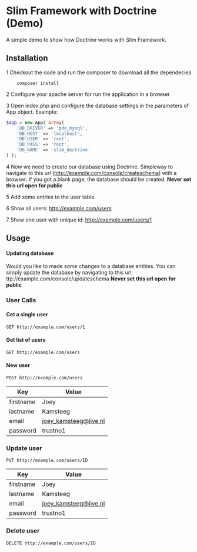 # Slim Framework with Doctrine (Demo)

A simple demo to show how Doctrine works with Slim Framework.

## Installation
1 Checkout the code and run the composer to download all the dependecies
```
	composer install
```
2 Configure your apache server for run the application in a browser

3 Open index.php and configure the database settings in the parameters of App object. Example:
```php
$app = new App( array(
	'DB_DRIVER' => 'pdo_mysql',
	'DB_HOST' => 'localhost',
	'DB_USER' => 'root',
	'DB_PASS' => 'root',
	'DB_NAME' => 'slim_doctrine'
) );
```

4 Now we need to create our database using Doctrine. Simpleway to navigate to this url (http://example.com/console/createschema) with a browser. If you got a blank page, the database should be created. **Never set this url open for public**

5 Add some entries to the user table.

6 Show all users: http://example.com/users

7 Show one user with unique id: http://example.com/users/1


## Usage

#### Updating database
Would you like to made some changes to a database entities. You can simply update the database by navigating to this url: ttp://example.com/console/updateschema **Never set this url open for public**

### User Calls

#### Cet a single user
```GET http://example.com/users/1```

#### Get list of users
```GET http://example.com/users```

#### New user
```POST http://example.com/users```

Key | Value
------------ | -------------
firstname | Joey
lastname | Kamsteeg
email | joey_kamsteeg@live.nl
password | trustno1

### Update user
```PUT http://example.com/users/ID```

Key | Value
------------ | -------------
firstname | Joey
lastname | Kamsteeg
email | joey_kamsteeg@live.nl
password | trustno1

### Delete user
`DELETE http://example.com/users/ID`